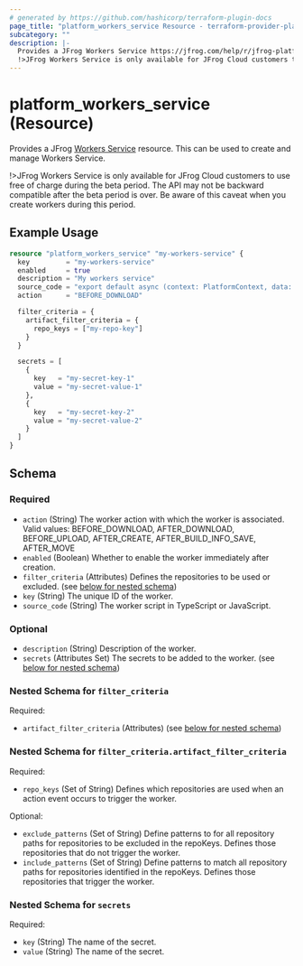 ```yaml
---
# generated by https://github.com/hashicorp/terraform-plugin-docs
page_title: "platform_workers_service Resource - terraform-provider-platform"
subcategory: ""
description: |-
  Provides a JFrog Workers Service https://jfrog.com/help/r/jfrog-platform-administration-documentation/workers-service resource. This can be used to create and manage Workers Service.
  !>JFrog Workers Service is only available for JFrog Cloud customers to use free of charge during the beta period. The API may not be backward compatible after the beta period is over. Be aware of this caveat when you create workers during this period.
---
```


# platform_workers_service (Resource)

Provides a JFrog [Workers Service](https://jfrog.com/help/r/jfrog-platform-administration-documentation/workers-service) resource. This can be used to create and manage Workers Service.

!>JFrog Workers Service is only available for JFrog Cloud customers to use free of charge during the beta period. The API may not be backward compatible after the beta period is over. Be aware of this caveat when you create workers during this period.

## Example Usage

```terraform
resource "platform_workers_service" "my-workers-service" {
  key         = "my-workers-service"
  enabled     = true
  description = "My workers service"
  source_code = "export default async (context: PlatformContext, data: BeforeDownloadRequest): Promise<BeforeDownloadResponse> => { console.log(await context.clients.platformHttp.get('/artifactory/api/system/ping')); console.log(await axios.get('https://my.external.resource')); return { status: 'DOWNLOAD_PROCEED', message: 'proceed', } }"
  action      = "BEFORE_DOWNLOAD"

  filter_criteria = {
    artifact_filter_criteria = {
      repo_keys = ["my-repo-key"]
    }
  }

  secrets = [
    {
      key   = "my-secret-key-1"
      value = "my-secret-value-1"
    },
    {
      key   = "my-secret-key-2"
      value = "my-secret-value-2"
    }
  ]
}
```

<!-- schema generated by tfplugindocs -->
## Schema

### Required

- `action` (String) The worker action with which the worker is associated. Valid values: BEFORE_DOWNLOAD, AFTER_DOWNLOAD, BEFORE_UPLOAD, AFTER_CREATE, AFTER_BUILD_INFO_SAVE, AFTER_MOVE
- `enabled` (Boolean) Whether to enable the worker immediately after creation.
- `filter_criteria` (Attributes) Defines the repositories to be used or excluded. (see [below for nested schema](#nestedatt--filter_criteria))
- `key` (String) The unique ID of the worker.
- `source_code` (String) The worker script in TypeScript or JavaScript.

### Optional

- `description` (String) Description of the worker.
- `secrets` (Attributes Set) The secrets to be added to the worker. (see [below for nested schema](#nestedatt--secrets))

<a id="nestedatt--filter_criteria"></a>
### Nested Schema for `filter_criteria`

Required:

- `artifact_filter_criteria` (Attributes) (see [below for nested schema](#nestedatt--filter_criteria--artifact_filter_criteria))

<a id="nestedatt--filter_criteria--artifact_filter_criteria"></a>
### Nested Schema for `filter_criteria.artifact_filter_criteria`

Required:

- `repo_keys` (Set of String) Defines which repositories are used when an action event occurs to trigger the worker.

Optional:

- `exclude_patterns` (Set of String) Define patterns to for all repository paths for repositories to be excluded in the repoKeys. Defines those repositories that do not trigger the worker.
- `include_patterns` (Set of String) Define patterns to match all repository paths for repositories identified in the repoKeys. Defines those repositories that trigger the worker.



<a id="nestedatt--secrets"></a>
### Nested Schema for `secrets`

Required:

- `key` (String) The name of the secret.
- `value` (String) The name of the secret.
